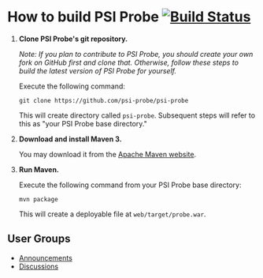 # How to build PSI Probe [![Build Status](https://travis-ci.org/psi-probe/psi-probe.svg?branch=master)](https://travis-ci.org/psi-probe/psi-probe)

1.	**Clone PSI Probe's git repository.**

	*Note: If you plan to contribute to PSI Probe, you should create your own fork on GitHub first and clone that.  Otherwise, follow these steps to build the latest version of PSI Probe for yourself.*

	Execute the following command:

		git clone https://github.com/psi-probe/psi-probe

	This will create directory called `psi-probe`. Subsequent steps will refer to this as "your PSI Probe base directory."

2.	**Download and install Maven 3.**

	You may download it from the [Apache Maven website](http://maven.apache.org/download.cgi).

3.	**Run Maven.**

	Execute the following command from your PSI Probe base directory:

		mvn package

	This will create a deployable file at `web/target/probe.war`.

## User Groups

* <a href="http://groups.google.com/group/psi-probe/" target="_blank">Announcements</a>
* <a href="http://groups.google.com/group/psi-probe-discuss/" target="_blank">Discussions</a>
